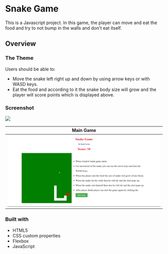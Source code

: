 # Snake Game

This is a Javascript project. In this game, the player can move and eat the food and try to not bump in the walls and don't eat itself.

## Overview

### The Theme

Users should be able to:

-   Move the snake left right up and down by using arrow keys or with WASD keys.
-   Eat the food and according to it the snake body size will grow and the player will score points which is displayed above.

### Screenshot

![](./screenshot.jpg)

| Main Game                         |
| --------------------------------- |
| ![Main_Game](./snake.png) |


### Built with

-   HTML5
-   CSS custom properties
-   Flexbox
-   JavaScript

